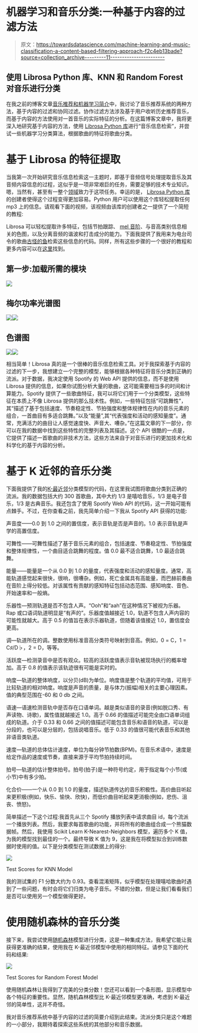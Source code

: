 # 机器学习和音乐分类:一种基于内容的过滤方法

> 原文：<https://towardsdatascience.com/machine-learning-and-music-classification-a-content-based-filtering-approach-f2c4eb13bade?source=collection_archive---------11----------------------->

## 使用 Librosa Python 库、KNN 和 Random Forest 对音乐进行分类

在我之前的博客文章[音乐推荐和机器学习简介](https://medium.com/@briansrebrenik/introduction-to-music-recommendation-and-machine-learning-310c4841b01d)中，我讨论了音乐推荐系统的两种方法，基于内容的过滤和协同过滤。协作过滤方法涉及基于用户收听历史推荐音乐，而基于内容的方法使用对一首音乐的实际特征的分析。在这篇博客文章中，我将更深入地研究基于内容的方法，使用 [Librosa Python 库](https://github.com/librosa/librosa)进行“音乐信息检索”，并尝试一些机器学习分类算法，根据歌曲的特征将歌曲分类。

# 基于 Librosa 的特征提取

当我第一次开始研究音乐信息检索这一主题时，即基于音频信号处理提取音乐及其音频内容信息的过程，这似乎是一项非常艰巨的任务，需要足够的技术专业知识。嗯，当然有，甚至有一整个[领域](https://en.wikipedia.org/wiki/Music_information_retrieval)致力于这项任务。幸运的是， [Librosa Python 库](https://github.com/librosa/librosa)的创建者使得这个过程变得更加容易。Python 用户可以使用这个库轻松提取任何 mp3 上的信息。请观看下面的视频，该视频由该库的创建者之一提供了一个简短的教程:

Librosa 可以轻松提取许多特征，包括节拍跟踪、 [mel 音阶](https://en.wikipedia.org/wiki/Mel_scale)、与音高类别信息相关的色图，以及分离音频的谐波和打击成分的能力。下面我提供了我用来为电台司令的歌曲[古怪的鱼](https://soundcloud.com/radiohead/weird-fishes-arpeggi)检索这些信息的代码。同样，所有这些步骤的一个很好的教程和更多内容可以在[这里](https://librosa.github.io/librosa/index.html)找到。

## 第一步:加载所需的模块

![](img/3a17e32c57b98fe0f347ed3547bb0036.png)

## 梅尔功率光谱图

![](img/efeb4dd4a1e6532a1c82abbd67783a11.png)![](img/ee72cded9816c72d2a1a7fd9f66b2773.png)

## 色谱图

![](img/f852a0957cad01feb531d532f8bfbe90.png)![](img/52b3368baa24d6056f3b531441c71ba6.png)

相当简单！Librosa 真的是一个很棒的音乐信息检索工具。对于我探索基于内容的过滤的下一步，我想建立一个完整的模型，能够根据各种特征将音乐分类到正确的流派。对于数据，我决定使用 Spotify 的 Web API 提供的信息，而不是使用 Librosa 提供的信息，如果你试图分析大量的歌曲，这可能需要相当多的时间和计算能力。Spotify 提供了一些歌曲特征，我可以将它们用于一个分类模型，这些特征在本质上不像 Librosa 提供的那么技术性。例如，一些特征包括“可跳舞性”，其“描述了基于包括速度、节奏稳定性、节拍强度和整体规律性在内的音乐元素的组合，一首曲目有多适合跳舞。”以及“能量”,其“代表强度和活动的感知量度”。通常，充满活力的曲目让人感觉速度快、声音大、嘈杂。”在这篇文章的下一部分，你可以在我的数据中找到这些特性的完整列表及其描述。这个 API 很酷的一点是，它提供了描述一首歌曲的非技术方法，这些方法来自于对音乐进行的更加技术化和科学化的基于内容的分析。

# 基于 K 近邻的音乐分类

下面我提供了我的[K-最近邻](https://en.wikipedia.org/wiki/K-nearest_neighbors_algorithm)分类模型的代码，在这里我试图将歌曲分类到正确的流派。我的数据包括大约 300 首歌曲，其中大约 1/3 是嘻哈音乐，1/3 是电子音乐，1/3 是古典音乐。我还包含了使用 Spotify Web API 的代码，这一开始可能有点棘手。不过，在你查看之前，我先简单介绍一下我从 Spotify API 获得的功能:

声音度——0.0 到 1.0 之间的置信度，表示音轨是否是声音的。1.0 表示音轨是声学的高置信度。

可舞性——可舞性描述了基于音乐元素的组合，包括速度、节奏稳定性、节拍强度和整体规律性，一个曲目适合跳舞的程度。值 0.0 最不适合跳舞，1.0 最适合跳舞。

能量——能量是一个从 0.0 到 1.0 的量度，代表强度和活动的感知量度。通常，高能轨道感觉起来很快，很响，很嘈杂。例如，死亡金属具有高能量，而巴赫前奏曲在音阶上得分较低。对该属性有贡献的感知特征包括动态范围、感知响度、音色、开始速率和一般熵。

乐器性—预测轨道是否不包含人声。“Ooh”和“aah”在这种情况下被视为乐器。Rap 或口语词轨道明显是“有声的”。乐器度值越接近 1.0，轨道不包含人声内容的可能性就越大。高于 0.5 的值旨在表示乐器轨道，但随着该值接近 1.0，置信度会更高。

调—轨道所在的调。整数使用标准音高分类符号映射到音高。例如，0 = C，1 = C♯/D♭，2 = D，等等。

活跃度—检测录音中是否有观众。较高的活跃度值表示音轨被现场执行的概率增加。高于 0.8 的值表示该轨迹很有可能是实时的。

响度—轨道的整体响度，以分贝(dB)为单位。响度值是整个轨道的平均值，可用于比较轨道的相对响度。响度是声音的质量，是与体力(振幅)相关的主要心理因素。值的典型范围在-60 和 0 db 之间。

语速—语速检测音轨中是否存在口语单词。越是类似语音的录音(例如脱口秀、有声读物、诗歌)，属性值就越接近 1.0。高于 0.66 的值描述可能完全由口语单词组成的轨道。介于 0.33 和 0.66 之间的值描述可能包含音乐和语音的轨道，可以是分段的，也可以是分层的，包括说唱音乐。低于 0.33 的值很可能代表音乐和其他非语音类轨道。

速度—轨道的总体估计速度，单位为每分钟节拍数(BPM)。在音乐术语中，速度是给定作品的速度或节奏，直接来源于平均节拍持续时间。

拍号—轨道的估计整体拍号。拍号(拍子)是一种符号约定，用于指定每个小节(或小节)中有多少拍。

化合价——一个从 0.0 到 1.0 的量度，描述轨道传达的音乐积极性。高价曲目听起来更积极(例如，快乐、愉快、欣快)，而低价曲目听起来更消极(例如，悲伤、沮丧、愤怒)。

简单描述一下这个过程:我首先从三个 Spotify 播放列表中请求曲目 id，每个流派一个播放列表。然后，我要求每首歌曲的功能，并将所有的歌曲组合成一个熊猫数据帧。然后，我使用 Scikit Learn K-Nearest-Neighbors 模型，遍历多个 K 值，为我的模型找到最佳的一个。最终导致 K 值为 9，这是我在将模型拟合到训练数据时使用的值。以下是分类模型在测试数据上的得分:

![](img/2b6f1e299082d35669e8910f06a0e6e7.png)

Test Scores for KNN Model

我的测试集的 F1 分数大约为 0.93。查看混淆矩阵，似乎模型在处理嘻哈歌曲时遇到了一些问题，有时会将它们归类为电子音乐。不错的分数，但是让我们看看我们是否可以使用另一个模型做得更好。

# 使用随机森林的音乐分类

接下来，我尝试使用[随机森林](https://en.wikipedia.org/wiki/Random_forest)模型进行分类，这是一种集成方法，我希望它能让我获得更准确的结果，使用我在 K-最近邻模型中使用的相同特征。请参见下面的代码和结果:

![](img/42fe43a1c100361efb3028495f861742.png)

Test Scores for Random Forest Model

使用随机森林让我得到了完美的分类分数！您还可以看到一个条形图，显示模型中各个特征的重要性。显然，随机森林模型比 K-最近邻模型更准确，考虑到 K-最近邻的简单性，这并不奇怪。

我对音乐推荐系统中基于内容的过滤的简要介绍到此结束。流派分类只是这个难题的一小部分，我期待着探索这些系统的其他部分和音乐数据。